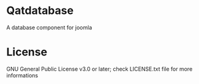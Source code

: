 # Qatdatabase
A database component for joomla

# License
GNU General Public License v3.0 or later; check LICENSE.txt file for more informations

